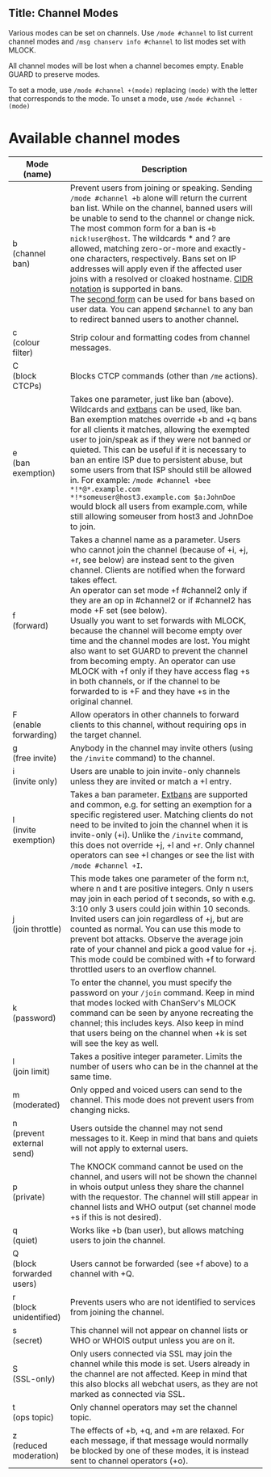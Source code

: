 Title: Channel Modes
---

Various modes can be set on channels. Use `/mode #channel` to list current
channel modes and `/msg chanserv info #channel` to list modes set with MLOCK.

All channel modes will be lost when a channel becomes empty. Enable GUARD to
preserve modes.

To set a mode, use `/mode #channel +(mode)` replacing `(mode)` with the letter that corresponds to the mode. 
To unset a mode, use `/mode #channel -(mode)` 

# Available channel modes
| Mode (name) | Description |
| ----------- | ----------- |
| b<br>(channel ban) | Prevent users from joining or speaking. Sending `/mode #channel +b` alone will return the current ban list. While on the channel, banned users will be unable to send to the channel or change nick.<br>The most common form for a ban is `+b nick!user@host`. The wildcards * and ? are allowed, matching zero-or-more and exactly-one characters, respectively. Bans set on IP addresses will apply even if the affected user joins with a resolved or cloaked hostname. [CIDR notation](https://en.wikipedia.org/wiki/Classless_Inter-Domain_Routing#CIDR_notation) is supported in bans.<br>The [second form](kb/using/extbans) can be used for bans based on user data. You can append `$#channel` to any ban to redirect banned users to another channel. |
| c<br>(colour filter) | Strip colour and formatting codes from channel messages. |
| C<br>(block CTCPs) | Blocks CTCP commands (other than `/me` actions). |
| e<br>(ban exemption) | Takes one parameter, just like ban (above). Wildcards and [extbans](kb/using/extbans) can be used, like ban. Ban exemption matches override +b and +q bans for all clients it matches, allowing the exempted user to join/speak as if they were not banned or quieted. This can be useful if it is necessary to ban an entire ISP due to persistent abuse, but some users from that ISP should still be allowed in. For example: `/mode #channel +bee *!*@*.example.com *!*someuser@host3.example.com $a:JohnDoe` would block all users from example.com, while still allowing someuser from host3 and JohnDoe to join.
| f<br>(forward) | Takes a channel name as a parameter. Users who cannot join the channel (because of +i, +j, +r, see below) are instead sent to the given channel. Clients are notified when the forward takes effect.<br>An operator can set mode +f #channel2 only if they are an op in #channel2 or if #channel2 has mode +F set (see below).<br>Usually you want to set forwards with MLOCK, because the channel will become empty over time and the channel modes are lost. You might also want to set GUARD to prevent the channel from becoming empty. An operator can use MLOCK with +f only if they have access flag +s in both channels, or if the channel to be forwarded to is +F and they have +s in the original channel. |
| F<br>(enable forwarding) | Allow operators in other channels to forward clients to this channel, without requiring ops in the target channel. |
| g<br>(free invite) | Anybody in the channel may invite others (using the `/invite` command) to the channel. |
| i<br>(invite only) | Users are unable to join invite-only channels unless they are invited or match a +I entry. |
| I<br>(invite exemption) | Takes a ban parameter. [Extbans](kb/using/extbans) are supported and common, e.g. for setting an exemption for a specific registered user. Matching clients do not need to be invited to join the channel when it is invite-only (+i). Unlike the `/invite` command, this does not override +j, +l and +r. Only channel operators can see +I changes or see the list with `/mode #channel +I`. |
| j<br>(join throttle) | This mode takes one parameter of the form n:t, where n and t are positive integers. Only n users may join in each period of t seconds, so with e.g. 3:10 only 3 users could join within 10 seconds. Invited users can join regardless of +j, but are counted as normal. You can use this mode to prevent bot attacks. Observe the average join rate of your channel and pick a good value for +j. This mode could be combined with +f to forward throttled users to an overflow channel. |
| k<br>(password) | To enter the channel, you must specify the password on your `/join` command. Keep in mind that modes locked with ChanServ's MLOCK command can be seen by anyone recreating the channel; this includes keys. Also keep in mind that users being on the channel when +k is set will see the key as well. |
| l<br>(join limit) | Takes a positive integer parameter. Limits the number of users who can be in the channel at the same time. |
| m<br>(moderated) | Only opped and voiced users can send to the channel. This mode does not prevent users from changing nicks. |
| n<br>(prevent external send) | Users outside the channel may not send messages to it. Keep in mind that bans and quiets will not apply to external users. |
| p<br>(private) | The KNOCK command cannot be used on the channel, and users will not be shown the channel in whois output unless they share the channel with the requestor. The channel will still appear in channel lists and WHO output (set channel mode +s if this is not desired).|
| q<br>(quiet) | Works like +b (ban user), but allows matching users to join the channel. |
| Q<br>(block forwarded users) | Users cannot be forwarded (see +f above) to a channel with +Q. |
| r<br>(block unidentified) | Prevents users who are not identified to services from joining the channel. |
| s<br>(secret) | This channel will not appear on channel lists or WHO or WHOIS output unless you are on it. |
| S<br>(SSL-only) | Only users connected via SSL may join the channel while this mode is set. Users already in the channel are not affected. Keep in mind that this also blocks all webchat users, as they are not marked as connected via SSL. |
| t<br>(ops topic) | Only channel operators may set the channel topic. |
| z<br>(reduced moderation) | The effects of +b, +q, and +m are relaxed. For each message, if that message would normally be blocked by one of these modes, it is instead sent to channel operators (+o). |
